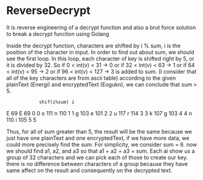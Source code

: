 # ReverseDecrypt
It is reverse engineering of a decrypt function and also a brut force solution to break a decrypt function using Golang


Inside the decrypt function, characters are shifted by i % sum, i is the position of the character in input. In order to find out about sum, we should
see the first loop. In this loop, each character of key is shifted right by 5, or it is divided by 32. So
if  0 < int(v) < 31  -> 0 or
if 32 < int(v) < 63  -> 1 or
if 64 < int(v) < 95  -> 2 or
if 96 < int(v) < 127 -> 3
is added to sum. (I consider that all of the key characters are from ascii table)
according to the given plainText (Energi) and encryptedText (Eogukn), we can conclude that sum > 5.

				shif(i%sum)	i
E 69	E 69	0			0
o 111	n 110	1			1
g 103	e 101	2			2
u 117	r 114	3			3
k 107	g 103	4			4
n 110	i 105	5			5

Thus, for all of sum greater than 5, the result will be the same because we just have one plainText and one encryptedText, if we have more data, we could
more precisely find the sum. For simplicity, we consider sum = 6.
now we should find a1, a2, and a3 so that a1 + a2 + a3 = sum. Each ai show us a group of 32 characters and we can pick each of those to create our key.
there is no difference between characters of a group because they have same affect on the result and consequently on the decrypted text.
